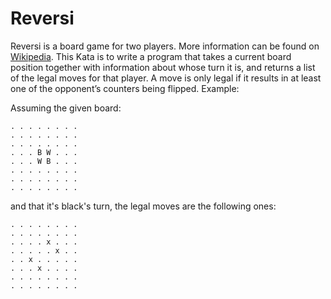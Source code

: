 # Reversi

Reversi is a board game for two players. More information can be found on [Wikipedia](en.wikipedia.org/wiki/Reversi). This Kata is to write a program that takes a current board position together with information about whose turn it is, and returns a list of the legal moves for that player. A move is only legal if it results in at least one of the opponent’s counters being flipped. Example:

Assuming the given board:

```
. . . . . . . .
. . . . . . . .
. . . . . . . .
. . . B W . . .
. . . W B . . .
. . . . . . . .
. . . . . . . .
. . . . . . . .
```

and that it's black's turn, the legal moves are the following ones:

```
. . . . . . . .
. . . . . . . .
. . . . x . . .
. . . . . x . .
. . x . . . . .
. . . x . . . .
. . . . . . . .
. . . . . . . .
```
